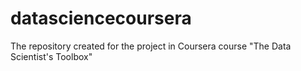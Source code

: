 datasciencecoursera
===================

The repository created for the project in Coursera course "The Data Scientist's Toolbox"
